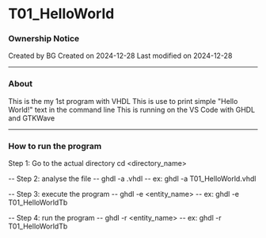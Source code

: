# T01_HelloWorld

### Ownership Notice

Created by BG
Created on 2024-12-28
Last modified on 2024-12-28

---

### About

This is the my 1st program with VHDL
This is use to print simple "Hello World!" text in the command line
This is running on the VS Code with GHDL and GTKWave

---

### How to run the program

Step 1: Go to the actual directory
cd <directory_name>

-- Step 2: analyse the file
-- ghdl -a <filename>.vhdl
-- ex: ghdl -a T01_HelloWorld.vhdl

-- Step 3: execute the program
-- ghdl -e <entity_name>
-- ex: ghdl -e T01_HelloWorldTb

-- Step 4: run the program
-- ghdl -r <entity_name>
-- ex: ghdl -r T01_HelloWorldTb
